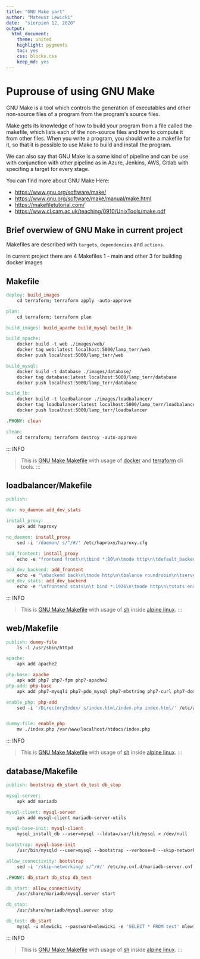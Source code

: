 ```yaml
---
title: "GNU Make part"
author: "Mateusz Lewicki"
date:  "sierpień 12, 2020"
output:
  html_document: 
    theme: united
    highlight: pygments
    toc: yes
    css: blocks.css
    keep_md: yes
---
```





# Puprouse of using GNU Make

GNU Make is a tool which controls the generation of executables and other non-source files of a program from the program's source files.

Make gets its knowledge of how to build your program from a file called the makefile, which lists each of the non-source files and how to compute it from other files. When you write a program, you should write a makefile for it, so that it is possible to use Make to build and install the program.

We can also say that GNU Make is a some kind of pipeline and can be use with conjunction with other pipeline as in Azure, Jenkins,  AWS, Gitlab with specifing a target for every stage.

You can find more about GNU Make Here:

- <https://www.gnu.org/software/make/>
- <https://www.gnu.org/software/make/manual/make.html>
- <https://makefiletutorial.com/>
- <https://www.cl.cam.ac.uk/teaching/0910/UnixTools/make.pdf>

## Brief overwiew of GNU Make in current project

Makefiles are described with `targets`, `dependencies` and `actions`.

In current project there are 4 Makefiles 1 - main and other 3 for building docker images

## Makefile
```makefile
deploy: build_images
	cd terraform; terraform apply -auto-approve

plan: 
	cd terraform; terraform plan

build_images: build_apache build_mysql build_lb

build_apache:
	docker build -t web ./images/web/
	docker tag web:latest localhost:5000/lamp_terr/web
	docker push localhost:5000/lamp_terr/web

build_mysql:
	docker build -t database ./images/database/
	docker tag database:latest localhost:5000/lamp_terr/database
	docker push localhost:5000/lamp_terr/database

build_lb:
	docker build -t loadbalancer ./images/loadbalancer/
	docker tag loadbalancer:latest localhost:5000/lamp_terr/loadbalancer
	docker push localhost:5000/lamp_terr/loadbalancer

.PHONY: clean

clean:
	cd terraform; terraform destroy -auto-approve
```
::: INFO
>This is [GNU Make Makefile](https://www.gnu.org/software/make/) with usage of [docker](https://docs.docker.com/engine/) and [terraform](https://www.terraform.io/docs/index.html) cli tools.
:::

## loadbalancer/Makefile
```makefile
publish:

dev: no_daemon add_dev_stats

install_proxy: 
	apk add haproxy

no_daemon: install_proxy
	sed -i '/daemon/ s/^/#/' /etc/haproxy/haproxy.cfg

add_frontent: install_proxy
	echo -e "frontend front\n\tbind *:80\n\tmode http\n\tdefault_backend back" >> /etc/haproxy/haproxy.cfg

add_dev_backend: add_frontent
	echo -e "\nbackend back\n\tmode http\n\tbalance roundrobin\n\tserver app1 app1:80 check\n\tserver app2 app2:80 check" >> /etc/haproxy/haproxy.cfg
add_dev_stats: add_dev_backend
	echo -e "\nfrontend stats\n\t bind *:1936\n\tmode http\n\tstats enable\n\t stats uri /" >> /etc/haproxy/haproxy.cfg
```
::: INFO
>This is [GNU Make Makefile](https://www.gnu.org/software/make/) with usage of [sh](https://www.unix.com/man-page/linux/1/sh/) inside [alpine linux](https://wiki.alpinelinux.org/wiki/Main_Page).
:::

## web/Makefile
```makefile
publish: dummy-file
	ls -l /usr/sbin/httpd

apache:
	apk add apache2

php-base: apache
	apk add php7 php7-fpm php7-apache2
php-add: php-base
	apk add php7-mysqli php7-pdo_mysql php7-mbstring php7-curl php7-dom

enable_php: php-add
	sed -i '/DirectoryIndex/ s/index.html/index.php index.html/' /etc/apache2/httpd.conf


dummy-file: enable_php 
	mv ./index.php /var/www/localhost/htdocs/index.php
```
::: INFO
>This is [GNU Make Makefile](https://www.gnu.org/software/make/) with usage of [sh](https://www.unix.com/man-page/linux/1/sh/) inside [alpine linux](https://wiki.alpinelinux.org/wiki/Main_Page).
:::


## database/Makefile
```makefile
publish: bootstrap db_start db_test db_stop

mysql-server:
	apk add mariadb

mysql-client: mysql-server
	apk add mysql-client mariadb-server-utils

mysql-base-init: mysql-client
	mysql_install_db --user=mysql --ldata=/var/lib/mysql > /dev/null

bootstrap: mysql-base-init
	/usr/bin/mysqld --user=mysql --bootstrap --verbose=0 --skip-networking=0 < ./bootstrap.sql

allow_connectivity: bootstrap
	sed -i '/skip-networking/ s/^/#/' /etc/my.cnf.d/mariadb-server.cnf

.PHONY: db_start db_stop db_test

db_start: allow_connectivity
	/usr/share/mariadb/mysql.server start

db_stop:
	/usr/share/mariadb/mysql.server stop

db_test: db_start
	mysql -u mlewicki --password=mlewicki -e 'SELECT * FROM test' mlewicki
```
::: INFO
>This is [GNU Make Makefile](https://www.gnu.org/software/make/) with usage of [sh](https://www.unix.com/man-page/linux/1/sh/) inside [alpine linux](https://wiki.alpinelinux.org/wiki/Main_Page).
:::
